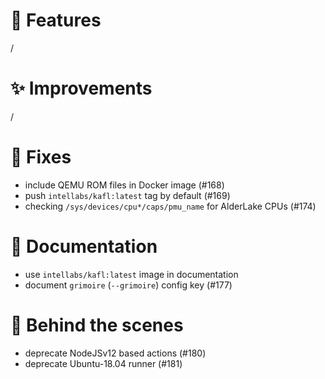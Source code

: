 # 🌟 Features

/

# ✨ Improvements

/

# 🔧 Fixes

- include QEMU ROM files in Docker image (#168)
- push `intellabs/kafl:latest` tag by default (#169)
- checking `/sys/devices/cpu*/caps/pmu_name` for AlderLake CPUs (#174)

# 📖 Documentation

- use `intellabs/kafl:latest` image in documentation
- document `grimoire`  (`--grimoire`) config key (#177)

# 🧰 Behind the scenes

- deprecate NodeJSv12 based actions (#180)
- deprecate Ubuntu-18.04 runner (#181)
